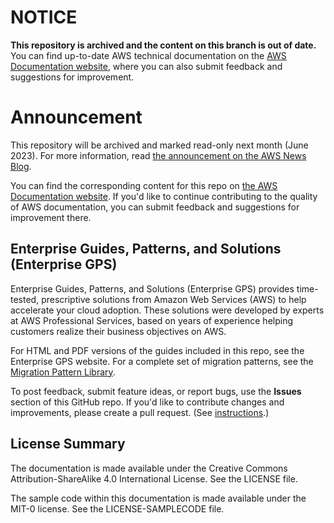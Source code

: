# NOTICE

**This repository is archived and the content on this branch is out of date.** You can find up-to-date AWS technical documentation on the [AWS Documentation website](https://docs.aws.amazon.com/), where you can also submit feedback and suggestions for improvement.

# Announcement

This repository will be archived and marked read-only next month (June 2023). For more information, read [the announcement on the AWS News Blog](https://aws.amazon.com/blogs/aws/retiring-the-aws-documentation-on-github/).

You can find the corresponding content for this repo on [the AWS Documentation website](https://docs.aws.amazon.com). If you'd like to continue contributing to the quality of AWS documentation, you can submit feedback and suggestions for improvement there.

## Enterprise Guides, Patterns, and Solutions (Enterprise GPS)

Enterprise Guides, Patterns, and Solutions (Enterprise GPS) provides time-tested, prescriptive solutions from Amazon Web Services (AWS) to help accelerate your cloud adoption. These solutions were developed by experts at AWS Professional Services, based on years of experience helping customers realize their business objectives on AWS. 

For HTML and PDF versions of the guides included in this repo, see the Enterprise GPS website. For a complete set of migration patterns, see the [Migration Pattern Library](https://mpl-proserve.amazonaws.com/).

To post feedback, submit feature ideas, or report bugs, use the **Issues** section of this GitHub repo. If you'd like to contribute changes and improvements, please create a pull request. (See [instructions](https://aws.amazon.com/blogs/aws/aws-documentation-is-now-open-source-and-on-github/).) 

## License Summary

The documentation is made available under the Creative Commons Attribution-ShareAlike 4.0 International License. See the LICENSE file.

The sample code within this documentation is made available under the MIT-0 license. See the LICENSE-SAMPLECODE file.
